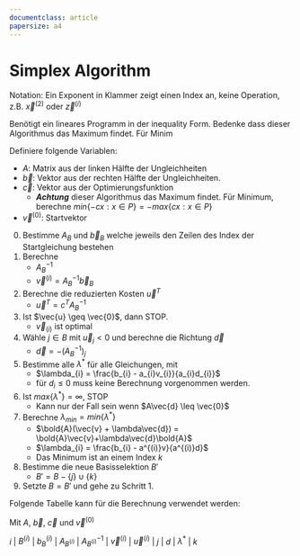 ```yaml
---
documentclass: article
papersize: a4
---
```

# Simplex Algorithm

Notation: Ein Exponent in Klammer zeigt einen Index an, keine Operation, z.B. $\vec{x}^{(2)}$ oder $\vec{z}^{(i)}$

Benötigt ein lineares Programm in der inequality Form. Bedenke dass dieser Algorithmus das Maximum findet. Für Minim

Definiere folgende Variablen:

- $A$: Matrix aus der linken Hälfte der Ungleichheiten
- $\vec{b}$: Vektor aus der rechten Hälfte der Ungleichheiten.
- $\vec{c}$: Vektor aus der Optimierungsfunktion
  - ***Achtung*** dieser Algorithmus das Maximum findet. Für Minimum, berechne $min\{-cx:x\in P\}=-max\{cx:x\in P\}$
- $\vec{v}^{(0)}$: Startvektor

0. Bestimme $A_{B}$ und $\vec{b}_{B}$ welche jeweils den Zeilen des Index der Startgleichung bestehen
1. Berechne
   - $A_{B}^{-1}$
   - $\vec{v}^{(i)}=A_{B}^{-1}\vec{b}_{B}$
2. Berechne die reduzierten Kosten $\vec{u}^{T}$
   - $\vec{u}^{T}=c^{T}A_{B}^{-1}$
3. Ist $\vec{u} \geq \vec{0}$, dann STOP.
   - $\vec{v}_{(i)}$ ist optimal
4. Wähle $j \in B$ mit $\vec{u}_{j} < 0$ und berechne die Richtung $\vec{d}$
   - $\vec{d} = -(A_{B}^{-1})_{j}$
5. Bestimme alle $\lambda^{*}$ für alle Gleichungen, mit
   - $\lambda_{i} = \frac{b_{i} - a_{i}v_{i}}{a_{i}d_{i}}$
   - für $d_{i} \leq 0$ muss keine Berechnung vorgenommen werden.
6. Ist $max\{\lambda^{*}\} = \infty$, STOP
   - Kann nur der Fall sein wenn $A\vec{d} \leq \vec{0}$
7. Berechne $\lambda_{min} = min\{\lambda^{*}\}$
   - $\bold{A}(\vec{v} + \lambda\vec{d}) = \bold{A}\vec{v}+\lambda\vec{d}\bold{A}$
   - $\lambda_{i} = \frac{b_{i} - a^{(i)}v}{a^{(i)}d}$
   - Das Minimum ist an einem Index $k$
8. Bestimme die neue Basisselektion $B'$
   - $B' = B - \{j\} \cup \{k\}$
9.  Setzte $B = B'$ und gehe zu Schritt 1.

Folgende Tabelle kann für die Berechnung verwendet werden:

Mit $A$, $\vec{b}$, $\vec{c}$ und $\vec{v}^{(0)}$

$i$ | $B^{(i)}$ | $b_{B}^{(i)}$ | $A_{B^{(i)}}$ | $A_{B^{(i)}}^{-1}$ | $\vec{v}^{(i)}$ | $\vec{u}^{(i)}$ | $j$ | $d$ | $\lambda^{*}$ | $k$